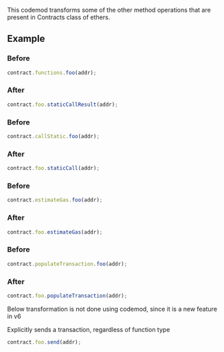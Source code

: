 This codemod transforms some of the other method operations that are present in Contracts class of ethers.

## Example

### Before

```ts
contract.functions.foo(addr);
```

### After

```ts
contract.foo.staticCallResult(addr);
```

### Before

```ts
contract.callStatic.foo(addr);
```

### After

```ts
contract.foo.staticCall(addr);
```

### Before

```ts
contract.estimateGas.foo(addr);
```

### After

```ts
contract.foo.estimateGas(addr);
```

### Before

```ts
contract.populateTransaction.foo(addr);
```

### After

```ts
contract.foo.populateTransaction(addr);
```

Below transformation is not done using codemod, since it is a new feature in v6

Explicitly sends a transaction, regardless of function type

```ts
contract.foo.send(addr);
```
